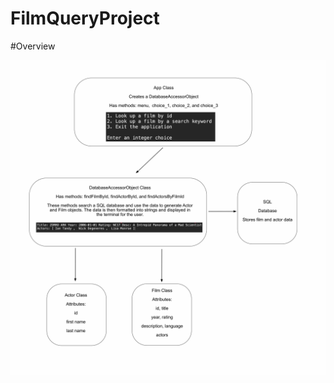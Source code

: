 # FilmQueryProject

#Overview

![Basic Project Structure](https://github.com/sgmerwin/FilmQueryProject/blob/master/sql_1_5_20.jpg)
